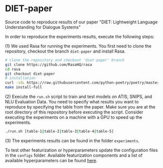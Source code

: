 # DIET-paper

Source code to reproduce results of our paper "DIET: Lightweight Language Understanding for Dialogue Systems"

In order to reproduce the experiments results, execute the following steps:

(1) We used Rasa for running the experiments. 
You first need to clone the repository, checkout the branch `diet-paper` and install Rasa.

```bash
# clone the repository and checkout 'diet-paper' branch
git clone https://github.com/RasaHQ/rasa
cd rasa
git checkout diet-paper
# installation
curl -sSL https://raw.githubusercontent.com/python-poetry/poetry/master/get-poetry.py | python3
make install-full
```

(2) Execute the `run.sh` script to train and test models on ATIS, SNIPS, and NLU Evaluation Data. 
You need to specify what results you want to reproduce by specifying the table from the paper.
Make sure you are at the root directory of this repository before executing the script.
Consider executing the experiments on a machine with a GPU to speed up the experiments.

```bash
./run.sh [table-1|table-2|table-3|table-4|table-5]
```

(3) The experiments results can be found in the folder `experiments`.

To test other featurization or hyperparameters update the configuration files in the `configs` folder.
Available featurization components and a list of available hyperparameters can be found 
[here](https://rasa.com/docs/rasa/nlu/components/).